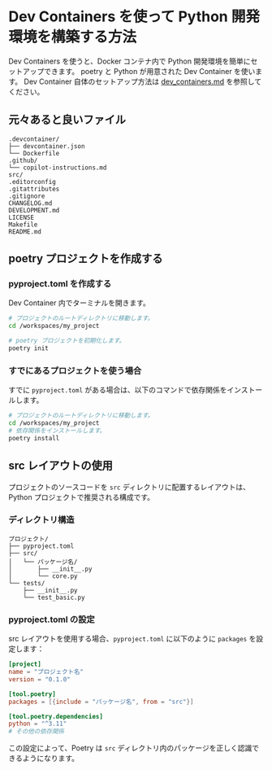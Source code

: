 # Dev Containers を使って Python 開発環境を構築する方法

Dev Containers を使うと、Docker コンテナ内で Python 開発環境を簡単にセットアップできます。
poetry と Python が用意された Dev Container を使います。
Dev Container 自体のセットアップ方法は [dev_containers.md](dev_containers.md) を参照してください。

## 元々あると良いファイル

```plain
.devcontainer/
├── devcontainer.json
└── Dockerfile
.github/
└── copilot-instructions.md
src/
.editorconfig
.gitattributes
.gitignore
CHANGELOG.md
DEVELOPMENT.md
LICENSE
Makefile
README.md
```

## poetry プロジェクトを作成する

### pyproject.toml を作成する

Dev Container 内でターミナルを開きます。

```bash
# プロジェクトのルートディレクトリに移動します。
cd /workspaces/my_project

# poetry プロジェクトを初期化します。
poetry init
```

### すでにあるプロジェクトを使う場合

すでに `pyproject.toml` がある場合は、以下のコマンドで依存関係をインストールします。

```bash
# プロジェクトのルートディレクトリに移動します。
cd /workspaces/my_project
# 依存関係をインストールします。
poetry install
```

## src レイアウトの使用

プロジェクトのソースコードを `src` ディレクトリに配置するレイアウトは、Python プロジェクトで推奨される構成です。

### ディレクトリ構造

```plain
プロジェクト/
├── pyproject.toml
├── src/
│   └── パッケージ名/
│       ├── __init__.py
│       └── core.py
└── tests/
    ├── __init__.py
    └── test_basic.py
```

### pyproject.toml の設定

src レイアウトを使用する場合、`pyproject.toml` に以下のように `packages` を設定します：

```toml
[project]
name = "プロジェクト名"
version = "0.1.0"

[tool.poetry]
packages = [{include = "パッケージ名", from = "src"}]

[tool.poetry.dependencies]
python = "^3.11"
# その他の依存関係
```

この設定によって、Poetry は `src` ディレクトリ内のパッケージを正しく認識できるようになります。
